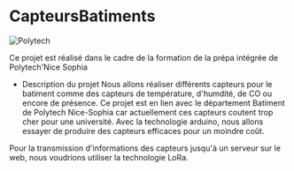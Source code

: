# CapteursBatiments
![Polytech](http://fr.academic.ru/pictures/frwiki/80/Polytechnicesophia.png "logo polytech")

Ce projet est réalisé dans le cadre de la formation de la prépa intégrée de Polytech'Nice Sophia 

* Description du projet
Nous allons réaliser différents capteurs pour le batiment comme des capteurs de température, d'humdité, de CO ou encore de présence. Ce projet est en lien avec le département Batiment de Polytech Nice-Sophia car actuellement ces capteurs coutent trop cher pour une université. Avec la technologie arduino, nous allons essayer de produire des capteurs efficaces pour un moindre coût.

Pour la transmission d'informations des capteurs jusqu'à un serveur sur le  web, nous voudrions utiliser la technologie LoRa.
